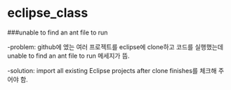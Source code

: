 # eclipse_class

###unable to find an ant file to run

-problem: github에 엤는 여러 프로젝트를 eclipse에 clone하고 코드를 실행했는데 unable to find an ant file to run 메세지가 뜸.

-solution: import all existing Eclipse projects after clone finishes를 체크해 주어야 함.
